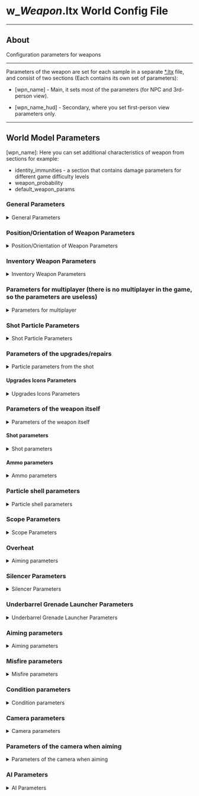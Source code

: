 # w_*Weapon*.ltx World Config File

___

## About

Configuration parameters for weapons

___

Parameters of the weapon are set for each sample in a separate [*.ltx](../../../file-formats/conf-script/ltx.md) file, and consist of two sections (Each contains its own set of parameters):

- \[wpn_name] - Main, it sets most of the parameters (for NPC and 3rd-person view).

- \[wpn_name_hud] - Secondary, where you set first-person view parameters only.

___

## World Model Parameters

\[wpn_name]: Here you can set additional characteristics of weapon from sections for example:

- identity_immunities - a section that contains damage parameters for different game difficulty levels
- weapon_probability
- default_weapon_params

### General Parameters

<details>
    <summary>General Parameters</summary>

| Parameter Name | Parameter Description | Example Value | Value Data Type | Parameter Possible Values And Their Descriptions |
|---|---|---|:---:|---|
| GroupControlSection |  | spawn_group |  |  |
| $npc | use NPC of this weapon | on |  | true - 1 - on (Yes)<br> false - 0 - off (No) |
| $prefetch | Preload queue | 8 |  |  |
| $spawn | Weapon Directory in the Level Editor | "weapons\ak-74" | "weapons\ *wpn_name*" |  |
| scheduled | online/offline switch; Works only for "live" objects with AI | off |  | true - 1 - on (Yes)<br> false - 0 - off (No) |
| cform | Skeleton model | skeleton |  | skeleton <br>sphear box |
| parent_section |  | wpn_akm |  |  |
| class | Engine weapon class | WP_AK74 |  | WP_BINOC <br>WP_KNIFE <br>WP_BM16 <br>WP_GROZA <br>WP_SVD <br>WP_AK74 <br>WP_LR300 <br>WP_HPSA <br>WP_PM <br>WP_RG6 <br>WP_RPG7 <br>WP_SHOTG <br>WP_ASHTG <br>WP_MAGAZ <br>WP_SVU <br>WP_USP45 <br>WP_VAL <br>WP_VINT <br>WP_WALTH W_STMGUN |
| animation_slot | Animation slot number | 2 |  | 1 - pistol <br>2 - automatic rifle <br>3 - rifle, shotgun <br>4 - RPG <br>5 - knife <br>7 - bolt, grenade <br>8 - submachine gun with integrated underbarrel grenade launcher <br>9 - Shotgun <br>10 - Drum Gun <br>13 - binoculars |
| hand_dependence |  | 1 |  | 0 - no hands <br>1 - one hand <br>2 - two hands |
| single_handed | held with one hand | 0 |  | true - 1 - on (Yes)<br> false - 0 - off (No) |
| default_to_ruck | whether the weapon will be moved to the backpack instead of the slot when picked up | false |  | true - 1 - on (Yes)<br> false - 0 - off (No) |
| sprint_allowed | this line means that you can run with the weapon | true |  | true - 1 - on (Yes)<br> false - 0 - off (No) |
| kind | The type of item to group into the appropriate section in the [Item Spawner](../../../../modding-tools/in-game-editors/item-spawner.md) | w_rifle |  | w_rifle<br> w_misc<br> w_explosive<br> w_melee<br> w_pistol<br> w_smg<br> w_shotgun<br> w_sniper |
| cost | Base price | 28780 |  |  |
| hud | Section with parameters for [hud weapon](../../../../glossary/glossary.md#_hud) | wpn_akm_hud |  | Section name |
| visual | [World model](../../../../glossary/glossary.md#_world) | dynamics\weapons\wpn_akm\wpn_akm.ogf |  | Path to file |

</details>

### Position/Orientation of Weapon Parameters

<details>
    <summary>Position/Orientation of Weapon Parameters</summary>

| Parameter Name | Parameter Description | Example Value | Value Data Type | Parameter Possible Values And Their Descriptions |
|---|---|---|:---:|---|
| position | position of the weapon in the hands when viewed from the 3rd person | -0.026, -0.175, 0.0 | X - (`-`) left / (`+`) right<br> Y - (`+`) up / (`-`) down<br> Z - (`-`) forward / (`+`) backward |  |
| orientation | how the weapon is rotated in the hands of the NPC and headgear, in the 3rd person view | 0, 0, 0 | X - (`+`) left / (`-`) right<br> Y - (`+`) up / (`-`) down<br> Z - (`-`) roll to the right / (`+`) roll to the left |  |
| fire_point | coordinates of the fire particle from the shot, in the 3rd person view | 0, 0.218, 0.656 | X - (`-`) left / (`+`) right<br> Y - (`+`) up / (`-`) down<br> Z - (`-`) forward / (`+`) backward |  |
| fire_point2 | Coordinates of the fire particle from the shot, when viewed from the 3rd person from the holster | 0, 0.161, 0.583 | X - (`-`) left / (`+`) right<br> Y - (`+`) up / (`-`) down<br> Z - (`-`) forward / (`+`) backward |  |
| strap_bone0 | the name of the first NPC model bone where the weapon is located when hidden | bip01_spine2 | Bone Name |  |
| strap_bone1 | The name of the second NPC model bone that holds the weapon when hidden | bip01_spine1 | Bone Name |  |
| strap_position | the position of the weapon on the NPC's back, when viewed from the third person | -0.26, -0.11, 0.25 | X - (`-`) left / (`+`) right<br> Y - (`+`) up / (`-`) down<br> Z - (`-`) forward / (`+`) backward |  |
| strap_orientation | how the weapon is rotated on the NPC's back in 3rd person view | -15, -9, 110 | X - (`+`) left / (`-`) right<br> Y - (`+`) up / (`-`) down<br> Z - (`-`) roll to the right / (`+`) roll to the left |  |

</details>

### Inventory Weapon Parameters

<details>
    <summary>Inventory Weapon Parameters</summary>

| Parameter Name | Parameter Description | Example Value | Value Data Type | Parameter Possible Values And Their Descriptions |
|---|---|---|:---:|---|
| icons_texture | texture where the weapon icon will be taken from | ui\ui_icon_spas |  |  |
| inv_grid_height | icon height | 2 | number of 50x50 pixels cells |  |
| inv_grid_width | icon width | 5 | number of 50x50 pixels cells |  |
| inv_grid_x | the coordinate of the upper left corner of the icon on a 50x50 pixel grid on the X axis | 35 | number of cells indented to the right |  |
| inv_grid_y | The coordinate of the upper left corner of the icon on a 50x50 pixel grid on the Y axis | 0 | number of cells indenting downward |  |
| inv_name | The name in the inventory | st_wpn_akm | Section name, in [*.xml](../../../file-formats/conf-script/xml.md) files included in the string_table section of `gamedata\configs\text\*localization*\st_items_weapons.xml` |  |
| inv_name_short | short name in the inventory | st_wpn_akm | Section name, in [*.xml](../../../file-formats/conf-script/xml.md) files included in the string_table section of `gamedata\configs\text\*localization*\st_items_weapons.xml` |  |
| inv_weight | the inventory weight of the unloaded weapon | 3.3 | The number is given in kilograms |  |
| description | Description in inventory | st_wpn_akm_descr | Section name, in [*.xml](../../../file-formats/conf-script/xml.md) files included in the string_table section of `gamedata\configs\text\*localization*\st_items_weapons.xml` | no_description |
| slot | Inventory slot number | 2 | 0 - knives<br>1 - pistols<br>2 - shotguns, machine guns, rifles, grenade launchers<br>3 - grenades (may be crashing)<br>4 - binoculars<br>5 - bolts (may be crashing)<br>6 - outfits (may be crashing) |  |
| highlight_equipped |  |  | true - 1 - on (Yes)<br> false - 0 - off (No) |  |

</details>

### Parameters for multiplayer (there is no multiplayer in the game, so the parameters are useless)

<details>
    <summary>Parameters for multiplayer</summary>

| Parameter Name | Parameter Description | Example Value | Value Data Type | Parameter Possible Values And Their Descriptions |
|---|---|---|:---:|---|
| weapon_class | is used exclusively for the purchase menu in multiplayer | shotgun<br> assault_rifle<br> sniper_rifle<br> heavy_weapon |  |  |
| startup_ammo | startup amount of ammo in multiplayer | The number of rounds of ammunition is indicated |  |  |
| kill_msg_x | the coordinate of the upper left corner of the kill icon on the X axis |  |  |  |
| kill_msg_y | top-left corner coordinate of the kill icon on the Y axis |  |  |  |
| kill_msg_width | kill icon width | Specified in pixels |  |  |
| kill_msg_height | kill icon height | Specified in pixels |  |  |

</details>

### Shot Particle Parameters

<details>
    <summary>Shot Particle Parameters</summary>

| Parameter Name | Parameter Description | Example Value | Value Data Type | Parameter Possible Values And Their Descriptions |
|---|---|---|:---:|---|
| flame_particles | Gunshot fire particle | weapons\generic_weapon05 | Specifies the path to the file |  |
| smoke_particles | shot smoke particle | weapons\generic_shoot_00 | Specifies the path to the file |  |
| light_disabled | flash off when shot | false | true - 1 - on (Yes)<br> false - 0 - off (No) |  |
| light_color | Parameters for changing the color of the shot fire particle | 0.6, 0.5, 0.3 | RGB Color |  |
| light_range | the radius of the fire partition from the shot | 5 |  |  |
| light_time | time of light playback when shot | 0.2 |  |  |
| light_var_color | Parameter of variation of the color of the fire particle from the shot | 0.05 | RGB Color |  |
| light_var_range | varies the radius of the fire particle from the shot | 0.5 | Value 60.0 = 10 seconds |  |

</details>

### Parameters of the upgrades/repairs

<details>
    <summary>Particle parameters from the shot</summary>

| Parameter Name | Parameter Description | Example Value | Value Data Type | Parameter Possible Values And Their Descriptions |
|---|---|---|:---:|---|
| upgrades |  | up_gr_firstab_akm, up_gr_seconab_akm, up_gr_thirdab_akm, up_gr_fourtab_akm, up_gr_fifthab_akm, up_gr_fifthcd_akm |  |  |
| installed_upgrades | installed upgrades |  |  |  |
| upgrade_scheme | upgrade_scheme | upgrade_scheme_ak74 |  |  |
| repair_type | item type for repair tools | rifle_7 | pistol<br> shotgun<br> rifle_5<br> rifle_7 |  |

</details>

#### Upgrades Icons Parameters

<details>
    <summary>Upgrades Icons Parameters</summary>

| Parameter Name | Parameter Description | Example Value | Value Data Type | Parameter Possible Values And Their Descriptions |
|---|---|---|:---:|---|
| upgr_icon_x | X coordinate of the upper left corner of the weapon icon in the upgrade window | 300 | Specified in pixels |  |
| upgr_icon_y | Y coordinate of the upper left corner of the weapon icon in the upgrade window | 0 | Specified in pixels |  |
| upgr_icon_width | icon width in the upgrade window | 300 | Specified in pixels |  |
| upgr_icon_height | icon height in the upgrade window | 100 | Specified in pixels |  |

</details>

### Parameters of the weapon itself

<details>
    <summary>Parameters of the weapon itself</summary>

| Parameter Name | Parameter Description | Example Value | Value Data Type | Parameter Possible Values And Their Descriptions |
|---|---|---|:---:|---|
| fire_modes | Firing mode | 1, -1 | -1 - automatic<br> 1 - single<br> 2 - two-shot<br> 3 - three-shot |  |
| wallmark_section | section of wallmarks that appear on the ground/geometry |  | Section name (by default it is in the system.ltx file) |  |
| wm_size | texture size of the mark left on the ground after the explosion |  | The bigger the number, the bigger the mark |  |
| allow_inertion | allow inertia |  | true - 1 - on (Yes)<br> false - 0 - off (No) |  |
| ph_mass | Weight of the unloaded weapon for the physical engine | 4 | Kilograms |  |

</details>

#### Shot parameters

<details>
    <summary>Shot parameters</summary>

| Parameter Name | Parameter Description | Example Value | Parameter Possible Values And Their Descriptions |
|---|---|---|---|
| hit_impulse | The force that the flying bullet transmits to the victim affects the ragdoll-body behavior | 34 | The more, the farther the body will fly away |
| hit_power | damage dealt | 0.58, 0.58, 0.58, 0.58 | Specifies a value for the level of difficulty in descending order, i.e. from master to beginner |
| hit_type | Type of damage inflicted; used to calculate damage; armor suits (and others) are set to be immune to each type of damage separately | fire_wound | burn<br> light_burn<br> shock<br> strike<br> wound - stabbing<br> radiation<br> telepatic<br> fire_wound - fire damage<br> chemical_burn<br> explosion - shrapnel damage<br> wound_2 - cutting<br> |
| fire_distance | effective range of the shot after which the bullet disappears | 900 | Specified in meters |
| bullet_speed | initial bullet speed | 715 | Specified in meters per second |
| rpm | Shooting speed | 600 | Specifies the number of shots per minute |
| rpm_mode_2 |  |  |  |
| rpm_anim_fix | New shot animation behavior | true | true - 1 - on (Yes)<br> false - 0 - off (No) |
| rpm_empty_click | Misfire/empty magazine sound frequency | 200 |  |
| fire_dispersion_base | The dispersion (angle of the bullets) introduced by the weapon; affects accuracy; added to the disp_base in actor.ltx | 0.45 | Specified in degrees |
| PDM_disp_accel_factor | Multiplier by which fire_dispersion_base is multiplied when the protagonist runs | 2.5 | Specified in numbers |
| PDM_disp_base | Multiplier by which fire_dispersion_base is multiplied when the protagonist is standing at full height | 1.15 | Specified in numbers |
| PDM_disp_crouch | Multiplier by which fire_dispersion_base is multiplied when the protagonist goes crouched | 1.0 | Specified in numbers |
| PDM_disp_crouch_no_acc | Multiplier by which fire_dispersion_base is multiplied when the protagonist stands still while ducking | 1.0 | Specified in numbers |
| PDM_disp_vel_factor | Multiplier by which fire_dispersion_base is multiplied when the protagonist spins a weapon or runs | 2.5 | Specified in numbers |

</details>

#### Ammo parameters

<details>
    <summary>Ammo parameters</summary>

| Parameter Name | Parameter Description | Example Value | Value Data Type | Parameter Possible Values And Their Descriptions |
|---|---|---|:---:|---|
| ammo_class | ammo type for this weapon | ammo_7.62x39_fmj, ammo_7.62x39_fmj_bad, ammo_7.62x39_fmj_verybad, ammo_7.62x39_ap, ammo_7.62x39_ap_bad, ammo_7.62x39_ap_verybad | The names of the ammunition sections are indicated, separated by commas |  |
| ammo_elapsed | magazine capacity at the moment of spawning | 30 | indicate the value equal to ammo_mag_size |  |
| ammo_mag_size | ammunition capacity | 30 | The number of bullets is indicated |  |

</details>

### Particle shell parameters

<details>
    <summary>Particle shell parameters</summary>

| Parameter Name | Parameter Description | Example Value | Value Data Type | Parameter Possible Values And Their Descriptions |
|---|---|---|:---:|---|
| shell_point | coordinates of the shell partylock, when viewed from the 3rd person | 0, 0.216, 0.174 | x - left/+right, y + up/down, z - forward/+backward |  |
| shell_dir | how the shell particle is rotated when viewed from the 3rd person | 0, 0, 0.4 | x - left/+right, y + up/down, z - forward/+backward |  |
| shell_particles | shell particle | weapons\762x39 | Particles file path relative to particles.xr |  |

</details>

### Scope Parameters

<details>
    <summary>Scope Parameters</summary>

| Parameter Name | Parameter Description | Example Value | Value Data Type | Parameter Possible Values And Their Descriptions |
|---|---|---|:---:|---|
| scopes | Name of the gun sight section | 1p29, kobra, ps01 | Sections to models with these sights are indicated |  |
| scope_status | Scope status | 0 | 0 - not available<br> 1 - built-in<br> 2 - removable |  |
| scope_zoom_factor | scope magnification | 0 | For the sight specified in the parameter scopes, the value can already be more |  |
| scope_nightvision |  |  |  |  |
| scope_dynamic_zoom |  |  |  |  |
| scope_alive_detector |  |  |  |  |
| scope_texture |  |  |  |  |
| scope_texture_alt |  |  |  |  |

</details>

### Overheat

<details>
    <summary>Aiming parameters</summary>

| Parameter Name | Parameter Description | Example Value | Value Data Type | Parameter Possible Values And Their Descriptions |
|---|---|---|:---:|---|
| overheat_time_quant |  |  |  |  |
| overheat_decr_quant |  |  |  |  |
| overheat_threshold |  |  |  |  |
| overheat_particles |  |  |  |  |

| lock_enter |  |  |  |  |
| lock_exit |  |  |  |  |

</details>

### Silencer Parameters

<details>
    <summary>Silencer Parameters</summary>

| Parameter Name | Parameter Description | Example Value | Value Data Type | Parameter Possible Values And Their Descriptions |
|---|---|---|:---:|---|
| silencer_name | Name of the silencer section of the gun | wpn_sil_pbs1 |  |  |
| silencer_status | silencer status | 2 | 0 - not available<br> 1 - built-in<br> 2 - removable |  |
| silencer_light_color | Parameters for changing the color of the particle of the smoke from the shot from the weapon with silencer | 0.6, 0.5, 0.3 |  |  |
| silencer_light_range | the radius of the particle of the haze when firing | 0.01 |  |  |
| silencer_light_time | light time | 0.2 |  |  |
| silencer_light_var_color | Parameter for varying the color of the particle of smoke from a shot from a weapon with silencer | 0.05 |  |  |
| silencer_light_var_range | variation of the radius of the particle of the smoke from the shot from the weapon with silencer | 0.5 |  |  |
| silencer_smoke_particles | particle smoke effect for a shot with silencer | weapons\generic_shoot_00 | Particles file path relative to particles.xr |  |
| silencer_x | the coordinates of the silencer icon superimposed on top of the weapon icon on the X coordinate | 235 | Specified in numbers |  |
| silencer_y | the coordinates of the silencer icon superimposed over the weapon icon in Y coordinate | 10 | Specified in numbers |  |

</details>

### Underbarrel Grenade Launcher Parameters

<details>
    <summary>Underbarrel Grenade Launcher Parameters</summary>

| Parameter Name | Parameter Description | Example Value | Value Data Type | Parameter Possible Values And Their Descriptions |
|---|---|---|:---:|---|
| grenade_class | type of underbarrel grenades | ammo_vog-25, ammo_vog-25_bad, ammo_vog-25_verybad |  |  |
| grenade_launcher_name | name of the section of the underbarrel grenade launcher | wpn_addon_grenade_launcher |  |  |
| grenade_launcher_status | the status of the underbarrel grenade launcher | 0 | 0 - not available<br> 1 - built-in<br> 2 - removable |  |
| launch_speed | launch speed of the underbarrel grenade launcher | 0 |  |  |
| grenade_flame_particles | particle of the fire from the underbarrel grenade launcher | weapons\generic_weapon01 | Particles file path relative to particles.xr |  |
| grenade_launcher_x | grenade launcher icon coordinates superimposed over the weapon icon on the X coordinate | 127 | Specified in numbers |  |
| grenade_launcher_y | grenade_launcher icon coordinates superimposed over the weapon icon on the Y coordinate | 18 | Specified in numbers |  |
| gl_zoom_factor |  |  |  |  |

</details>

### Aiming parameters

<details>
    <summary>Aiming parameters</summary>

| Parameter Name | Parameter Description | Example Value | Value Data Type | Parameter Possible Values And Their Descriptions |
|---|---|---|:---:|---|
| use_aim_bullet | A game mechanic in which the first bullet fired after drawing and aiming the weapon does more damage to certain limbs | false | true (Yes) - false (No) | Значения умножения урона для конечностей можно найти в файле |
| time_to_aim | Time during which the use_aim_bullet parameter can be activated when aiming and drawing a weapon | 0.0 | Specified in seconds |  |
| zoom_dof |  | 0.5, 1.0, 180 |  |  |
| zoom_enabled | the ability to aim | true | true (Yes) - false (No) |  |
| zoom_rotate_time | the speed at which the weapon goes to the "aiming" state, in seconds | 0.25 | Specified in seconds |  |
| reload_dof |  | 0.0, 0.5, 5, 2 |  |  |
| control_inertion_factor | Usability; aka inertia; affects how easily the weapon can be controlled with the mouse | 1.0f |  |  |
| crosshair_inertion |  | 5.8 |  |  |

</details>

### Misfire parameters

<details>
    <summary>Misfire parameters</summary>

| Parameter Name | Parameter Description | Example Value | Value Data Type | Parameter Possible Values And Their Descriptions |
|---|---|---|:---:|---|
| misfire_probability | misfire_probability | maximum wear probability | 0.005 | 0 - never jams<br> 1 - always jams |
| misfire_start_condition | the wear at which there is a chance of misfire | 0.7 |  |  |
| misfire_start_prob | misfire chance of misfire when wear is greater than misfireStartCondition | 0.007 |  |  |
| misfire_end_condition | the chance of misfire when worn out is greater than misfireEndCondition | 0.05 |  |  |
| misfire_end_prob | wear rate at which the chance of misfire becomes constant | 0.11 |  |  |

</details>

### Condition parameters

<details>
    <summary>Condition parameters</summary>

| Parameter Name | Parameter Description | Example Value | Value Data Type | Parameter Possible Values And Their Descriptions |
|---|---|---|:---:|---|
| condition_queue_shot_dec | condition_shot_dec | 0.0008 |  |  |
| condition_shot_dec | increase wear on each shot | 0.0008 | 0 - no wear<br> 1 - maximum wear |  |
| fire_dispersion_condition_factor | the effect of wear on the variance of the weapon as a percentage | 0.001 |  |  |

</details>

### Сamera parameters

<details>
    <summary>Сamera parameters</summary>

| Parameter Name | Parameter Description | Example Value | Value Data Type | Parameter Possible Values And Their Descriptions |
|---|---|---|:---:|---|
| cam_return | Whether to return the camera to its original position | 0 |  |  |
| cam_relax_speed | camera return speed | 10 |  |  |
| cam_dispersion | angle increase with each shot | 0.762 |  |  |
| cam_dispersion_frac | barrel will rise by cam_dispersion*cam_dispersion_frac +- cam_dispersion*(1-cam_dispersion_frac) | 1.0 |  |  |
| cam_dispersion_inc | increase cam_dispersion with each shot | 0.0725 |  |  |
| cam_max_angle | maximum vertical recoil angle | 50.0 |  |  |
| cam_max_angle_horz | maximum horizontal recoil angle | 50.0 |  |  |
| cam_step_angle_horz | barrel shift horizontally during firing | 1.38 |  |  |

</details>

### Parameters of the camera when aiming

<details>
    <summary>Parameters of the camera when aiming</summary>

| Parameter Name | Parameter Description | Example Value | Value Data Type | Parameter Possible Values And Their Descriptions |
|---|---|---|:---:|---|
| zoom_cam_relax_speed | similar to the return speed of the camera in the aiming mode | 10 |  |  |
| zoom_cam_dispersion | Similar to cam_dispersion in the aiming mode | 0.732 |  |  |
| zoom_cam_dispersion_frac | Similar to cam_dispersion_frac in aiming mode | 0.7 |  |  |
| zoom_cam_dispersion_inc | Similar to cam_dispersion_inc in aiming mode | 0.0625 |  |  |
| zoom_cam_max_angle | Similar to cam_max_angle in aiming mode | 50.0 |  |  |
| zoom_cam_max_angle_horz | Similar to cam_max_angle_horz in aiming mode | 50.0 |  |  |
| zoom_cam_step_angle_horz | Similar to cam_step_angle_horz in aiming mode | 1.28 |  |  |

</details>

### AI Parameters

<details>
    <summary>AI Parameters</summary>

| Parameter Name | Parameter Description | Example Value | Value Data Type | Parameter Possible Values And Their Descriptions |
|---|---|---|:---:|---|
| ef_main_weapon_type | NPC weapon type | 2 | 0 - pistol<br> 1 -shotgun<br> 2 - assault rifle<br> 3 - rifle<br> 4 - grenade launcher<br> |  |
| ef_weapon_type | NPC fire mode | 8 | 5 - fire single shots<br> 6 - fire in bursts<br> 7 - aim and fire single shots<br> 8 - aim and fire (sniper)<br> 9 - grenade launcher |  |
| cam_relax_speed_ai |  | 360 |  |  |
| zoom_cam_relax_speed_ai |  | 360 |  |  |
| holder_fov_modifier | NPC angle of view multiplier (eye_fov) with this weapon | 1.0 | Specified in numbers |  |
| holder_range_modifier | NPC range multiplier (eye_range) with this weapon | 1.0 | Specified in numbers |  |
| min_radius |  |  |  |  |
| max_radius |  |  |  |  |

</details>
